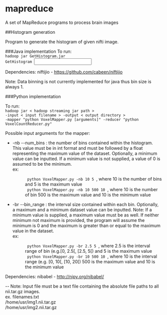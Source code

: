 # mapreduce
A set of MapReduce programs to process brain images



##Histogram generation

Program to generate the histogram of given nifti image. <br/>
 
###Java implementation
To run:<br/>
<code>hadoop jar GetHistogram.jar GetHistogram <input file> <output folder></code>

Dependencies: niftijio - https://github.com/cabeen/niftijio

Note: Data binning is not currently implemented for java thus bin size is always 1.

###Python implementation

To run:<br/>
<code>hadoop jar < hadoop streaming jar path > -input < input filename > -output < output directory > -mapper "python VoxelMapper.py [arguments]" -reducer "python VoxelCountReducer.py"</code>

Possible input arguments for the mapper:
<ul>
<li>-nb --num_bins : the number of bins contained within the histogram. This value must be in int format and must be followed by a float representing the maximum value of the dataset. Optionally, a minimum value can be inputted. If a minimum value is not supplied, a value of 0 is assumed to be the minimum.
<br/>
ex: <dl><dd><code> python VoxelMapper.py -nb 10 5 </code>, where 10 is the number of bins and 5 is the maximum value</dd>

<dd><code> python VoxelMapper.py -nb 10 500 10 </code>, where 10 is the number of bin 500 is the maximum value and 10 is the minimum value</dd>
</dl>
</li>
<li>-br --bin_range : the interval size contained within each bin. Optionally, a maximum and a minimum dataset value can be inputted. Note: If a minimum value is supplied, a maximum value must be as well. If neither minimum not maximum is provided, the program will assume the minimum is 0 and the maximum is greater than or equal to the maximum value in the dataset.  
<br/>
ex: <dl><dd><code> python VoxelMapper.py -br 2.5 5 </code>, where 2.5 is the interval range of bin (e.g.[0, 2.5[, [2.5, 5[) and 5 is the maximum value</dd>
<dd><code> python VoxelMapper.py -br 10 500 10 </code>, where 10 is the interval range (e.g. [0, 10[, [10, 20[) 500 is the maximum value and 10 is the minimum value</dd></dl>
</li>
</ul>

Dependencies: nibabel - http://nipy.org/nibabel/

--
Note: Input file must be a text file containing the absolute file paths to all nii.tar.gz images.
<br/> ex. filenames.txt
<br/> /home/usr/img1.nii.tar.gz
<br/> /home/usr/img2.nii.tar.gz

